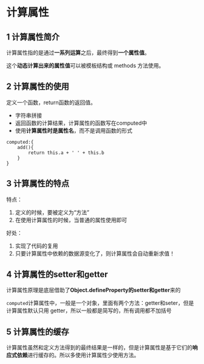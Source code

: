 # 计算属性

##  1 计算属性简介

计算属性指的是通过**一系列运算**之后，最终得到**一个属性值**。 

这个**动态计算出来的属性值**可以被模板结构或 methods 方法使用。

## 2 计算属性的使用

定义一个函数，return函数的返回值。

- 字符串拼接
- 返回函数的计算结果，计算属性的函数写在computed中
- 使用**计算属性时是属性名**，而不是调用函数的形式

```
computed:{
    add(){
    	return this.a + ' ' + this.b
    }
}
```

## 3 计算属性的特点

特点：

1. 定义的时候，要被定义为“方法”
2. 在使用计算属性的时候，当普通的属性使用即可

好处：

1. 实现了代码的复用
2. 只要计算属性中依赖的数据源变化了，则计算属性会自动重新求值！

## 4 计算属性的setter和getter

计算属性原理是底层借助了**Object.defineProperty的setter和getter**来的

`computed`计算属性中，一般是一个对象，里面有两个方法：getter和seter，但是计算属性默认只用 getter，所以一般都是简写的，所有调用都不加括号

## 5 计算属性的缓存

计算属性虽然和定义方法得到的最终结果是一样的，但是计算属性是基于它们的**响应式依赖**进行缓存的。所以多使用计算属性少使用方法。